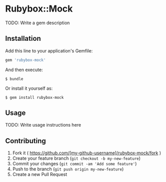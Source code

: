 # Rubybox::Mock

TODO: Write a gem description

## Installation

Add this line to your application's Gemfile:

```ruby
gem 'rubybox-mock'
```

And then execute:

    $ bundle

Or install it yourself as:

    $ gem install rubybox-mock

## Usage

TODO: Write usage instructions here

## Contributing

1. Fork it ( https://github.com/[my-github-username]/rubybox-mock/fork )
2. Create your feature branch (`git checkout -b my-new-feature`)
3. Commit your changes (`git commit -am 'Add some feature'`)
4. Push to the branch (`git push origin my-new-feature`)
5. Create a new Pull Request
